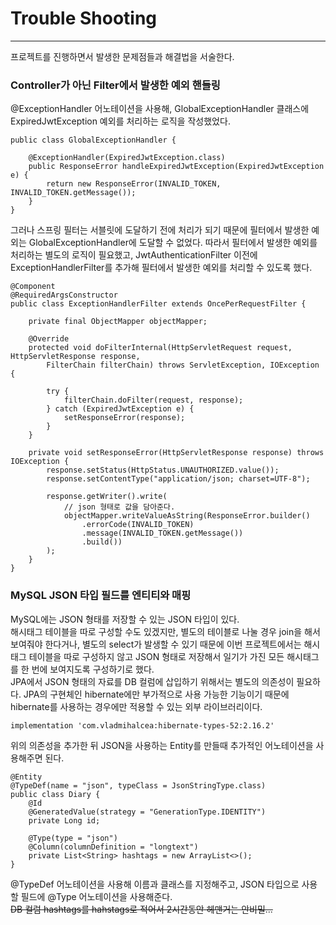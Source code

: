 # Trouble Shooting

---
프로젝트를 진행하면서 발생한 문제점들과 해결법을 서술한다.

### Controller가 아닌 Filter에서 발생한 예외 핸들링

@ExceptionHandler 어노테이션을 사용해, GlobalExceptionHandler 클래스에 ExpiredJwtException 예외를 처리하는 로직을 작성했었다.

```
public class GlobalExceptionHandler { 

    @ExceptionHandler(ExpiredJwtException.class)
    public ResponseError handleExpiredJwtException(ExpiredJwtException e) {
        return new ResponseError(INVALID_TOKEN, INVALID_TOKEN.getMessage());
    }
}
```

그러나 스프링 필터는 서블릿에 도달하기 전에 처리가 되기 때문에 필터에서 발생한 예외는 GlobalExceptionHandler에 도달할 수 없었다.
따라서 필터에서 발생한 예외를 처리하는 별도의 로직이 필요했고, JwtAuthenticationFilter 이전에 ExceptionHandlerFilter를 추가해 필터에서 발생한 예외를 처리할 수 있도록 했다.
```
@Component
@RequiredArgsConstructor
public class ExceptionHandlerFilter extends OncePerRequestFilter {

    private final ObjectMapper objectMapper;

    @Override
    protected void doFilterInternal(HttpServletRequest request, HttpServletResponse response,
        FilterChain filterChain) throws ServletException, IOException {

        try {
            filterChain.doFilter(request, response);
        } catch (ExpiredJwtException e) {
            setResponseError(response);
        }
    }

    private void setResponseError(HttpServletResponse response) throws IOException {
        response.setStatus(HttpStatus.UNAUTHORIZED.value());
        response.setContentType("application/json; charset=UTF-8");

        response.getWriter().write(
            // json 형태로 값을 담아준다.
            objectMapper.writeValueAsString(ResponseError.builder()
                .errorCode(INVALID_TOKEN)
                .message(INVALID_TOKEN.getMessage())
                .build())
        );
    }
}
```

### MySQL JSON 타입 필드를 엔티티와 매핑
MySQL에는 JSON 형태를 저장할 수 있는 JSON 타입이 있다.<br>
해시태그 테이블을 따로 구성할 수도 있겠지만, 별도의 테이블로 나눌 경우 join을 해서 보여줘야 한다거나, 별도의 select가 발생할 수 있기 때문에
이번 프로젝트에서는 해시태그 테이블을 따로 구성하지 않고 JSON 형태로 저장해서 일기가 가진 모든 해시태그를 한 번에 보여지도록 구성하기로 했다.
<br>
JPA에서 JSON 형태의 자료를 DB 컬럼에 삽입하기 위해서는 별도의 의존성이 필요하다.
JPA의 구현체인 hibernate에만 부가적으로 사용 가능한 기능이기 때문에 hibernate를 사용하는 경우에만 적용할 수 있는 외부 라이브러리이다.
```
implementation 'com.vladmihalcea:hibernate-types-52:2.16.2'
```
위의 의존성을 추가한 뒤 JSON을 사용하는 Entity를 만들때 추가적인 어노테이션을 사용해주면 된다.
```
@Entity
@TypeDef(name = "json", typeClass = JsonStringType.class)
public class Diary {
    @Id
    @GeneratedValue(strategy = "GenerationType.IDENTITY")
    private Long id;
    
    @Type(type = "json")
    @Column(columnDefinition = "longtext")
    private List<String> hashtags = new ArrayList<>();
}    
```
@TypeDef 어노테이션을 사용해 이름과 클래스를 지정해주고, JSON 타입으로 사용할 필드에 @Type 어노테이션을 사용해준다.
<br>
<del>DB 컬럼 hashtags를 hahstags로 적어서 2시간동안 헤맨거는 안비밀...</del>